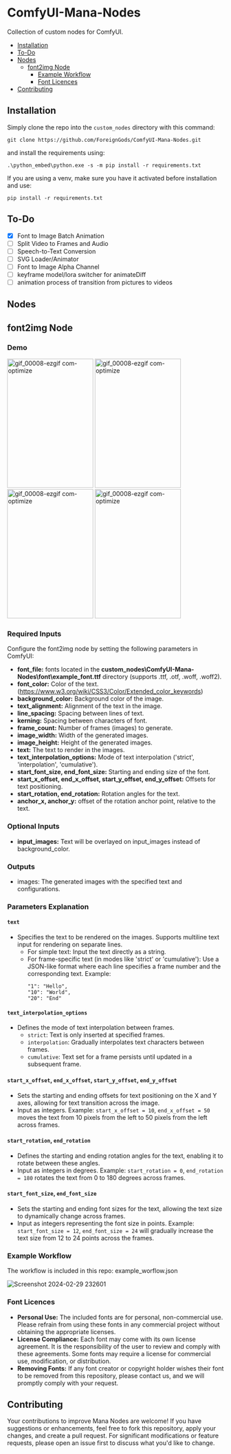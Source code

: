 # ComfyUI-Mana-Nodes
Collection of custom nodes for ComfyUI.

- [Installation](#installation)
- [To-Do](#to-do)
- [Nodes](#nodes)
  - [font2img Node](#font2img-node)
    - [Example Workflow](#example-workflow)
    - [Font Licences](#font-licences)
- [Contributing](#contributing)
  
## Installation
Simply clone the repo into the `custom_nodes` directory with this command:

```
git clone https://github.com/ForeignGods/ComfyUI-Mana-Nodes.git
```

and install the requirements using:
```
.\python_embed\python.exe -s -m pip install -r requirements.txt
```

If you are using a venv, make sure you have it activated before installation and use:
```
pip install -r requirements.txt
```
## To-Do

- [x] Font to Image Batch Animation
- [ ] Split Video to Frames and Audio
- [ ] Speech-to-Text Conversion
- [ ] SVG Loader/Animator
- [ ] Font to Image Alpha Channel
- [ ] keyframe model/lora switcher for animateDiff
- [ ] animation process of transition from pictures to videos

## Nodes

## font2img Node

### Demo

<img src="https://github.com/ForeignGods/ComfyUI-Mana-Nodes/assets/78089013/5a35d2d6-ae15-4ee1-ba81-582975633a93" width="200" height="300" alt="gif_00008-ezgif com-optimize">
<img src="https://github.com/ForeignGods/ComfyUI-Mana-Nodes/assets/78089013/ca8a5636-7d82-4f72-82a7-f21dacfb4d01" width="200" height="300" alt="gif_00008-ezgif com-optimize">
<img src="https://github.com/ForeignGods/ComfyUI-Mana-Nodes/assets/78089013/82e418bb-07d3-47a0-b329-d312c376dab3" width="200" height="300" alt="gif_00008-ezgif com-optimize">
<img src="https://github.com/ForeignGods/ComfyUI-Mana-Nodes/assets/78089013/b45ae2c0-60f7-4a32-87af-80b7a26783ab" width="200" height="300" alt="gif_00008-ezgif com-optimize">

### Required Inputs

Configure the font2img node by setting the following parameters in ComfyUI:

- <b>font_file:</b> fonts located in the <b>custom_nodes\ComfyUI-Mana-Nodes\font\example_font.ttf</b> directory (supports .ttf, .otf, .woff, .woff2).
- <b>font_color:</b> Color of the text. (https://www.w3.org/wiki/CSS3/Color/Extended_color_keywords)
- <b>background_color:</b> Background color of the image.
- <b>text_alignment:</b> Alignment of the text in the image.
- <b>line_spacing:</b> Spacing between lines of text.
- <b>kerning:</b> Spacing between characters of font.
- <b>frame_count:</b> Number of frames (images) to generate.
- <b>image_width:</b> Width of the generated images.
- <b>image_height:</b> Height of the generated images.
- <b>text:</b> The text to render in the images.
- <b>text_interpolation_options:</b> Mode of text interpolation ('strict', 'interpolation', 'cumulative').
- <b>start_font_size, end_font_size:</b> Starting and ending size of the font. 
- <b>start_x_offset, end_x_offset, start_y_offset, end_y_offset:</b> Offsets for text positioning.
- <b>start_rotation, end_rotation:</b> Rotation angles for the text.
- <b>anchor_x, anchor_y:</b> offset of the rotation anchor point, relative to the text.

### Optional Inputs

- <b>input_images:</b> Text will be overlayed on input_images instead of background_color.

### Outputs

- images: The generated images with the specified text and configurations.

### Parameters Explanation

#### `text`
- Specifies the text to be rendered on the images. Supports multiline text input for rendering on separate lines.
  - For simple text: Input the text directly as a string.
  - For frame-specific text (in modes like 'strict' or 'cumulative'): Use a JSON-like format where each line specifies a frame number and the corresponding text. Example:
    ``` 
    "1": "Hello",
    "10": "World",
    "20": "End"
    ```

#### `text_interpolation_options`
- Defines the mode of text interpolation between frames.
  - `strict`: Text is only inserted at specified frames.
  - `interpolation`: Gradually interpolates text characters between frames.
  - `cumulative`: Text set for a frame persists until updated in a subsequent frame.


#### `start_x_offset`, `end_x_offset`, `start_y_offset`, `end_y_offset`
- Sets the starting and ending offsets for text positioning on the X and Y axes, allowing for text transition across the image.
- Input as integers. Example: `start_x_offset = 10`, `end_x_offset = 50` moves the text from 10 pixels from the left to 50 pixels from the left across frames.

#### `start_rotation`, `end_rotation`
- Defines the starting and ending rotation angles for the text, enabling it to rotate between these angles.
- Input as integers in degrees. Example: `start_rotation = 0`, `end_rotation = 180` rotates the text from 0 to 180 degrees across frames.

#### `start_font_size`, `end_font_size`

- Sets the starting and ending font sizes for the text, allowing the text size to dynamically change across frames.
- Input as integers representing the font size in points. Example: `start_font_size = 12`, `end_font_size = 24` will gradually increase the text size from 12 to 24 points across the frames.

### Example Workflow

The workflow is included in this repo: example_worflow.json 

![Screenshot 2024-02-29 232601](https://github.com/ForeignGods/ComfyUI-Mana-Nodes/assets/78089013/16cfff02-1970-4490-bb13-e48cdff0ee36)

### Font Licences
- <b>Personal Use:</b> The included fonts are for personal, non-commercial use. Please refrain from using these fonts in any commercial project without obtaining the appropriate licenses.
- <b>License Compliance:</b> Each font may come with its own license agreement. It is the responsibility of the user to review and comply with these agreements. Some fonts may require a license for commercial use, modification, or distribution.
- <b>Removing Fonts:</b> If any font creator or copyright holder wishes their font to be removed from this repository, please contact us, and we will promptly comply with your request.

## Contributing
Your contributions to improve Mana Nodes are welcome! If you have suggestions or enhancements, feel free to fork this repository, apply your changes, and create a pull request. For significant modifications or feature requests, please open an issue first to discuss what you'd like to change.
